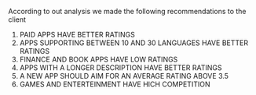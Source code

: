 According to out analysis we made the following recommendations to the client 
1. PAID APPS HAVE BETTER RATINGS
2. APPS SUPPORTING BETWEEN 10 AND 30 LANGUAGES HAVE BETTER RATINGS
3. FINANCE AND BOOK APPS HAVE LOW RATINGS
4. APPS WITH A LONGER DESCRIPTION HAVE BETTER RATINGS
5. A NEW APP SHOULD AIM FOR AN AVERAGE RATING ABOVE 3.5
6. GAMES AND ENTERTEINMENT HAVE HICH COMPETITION
